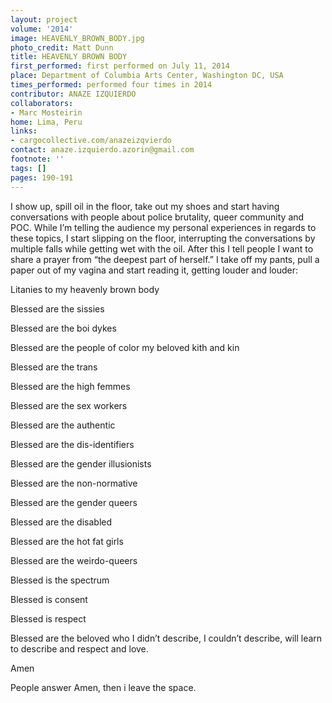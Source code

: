 ```yaml
---
layout: project
volume: '2014'
image: HEAVENLY_BROWN_BODY.jpg
photo_credit: Matt Dunn
title: HEAVENLY BROWN BODY
first_performed: first performed on July 11, 2014
place: Department of Columbia Arts Center, Washington DC, USA
times_performed: performed four times in 2014
contributor: ANAZE IZQUIERDO
collaborators:
- Marc Mosteirin
home: Lima, Peru
links:
- cargocollective.com/anazeizqvierdo
contact: anaze.izquierdo.azorin@gmail.com
footnote: ''
tags: []
pages: 190-191
---
```


I show up, spill oil in the floor, take out my shoes and start having conversations with people about police brutality, queer community and POC. While I’m telling the audience my personal experiences in regards to these topics, I start slipping on the floor, interrupting the conversations by multiple falls while getting wet with the oil. After this I tell people I want to share a prayer from “the deepest part of herself.” I take off my pants, pull a paper out of my vagina and start reading it, getting louder and louder:

Litanies to my heavenly brown body

Blessed are the sissies

Blessed are the boi dykes

Blessed are the people of color my beloved kith and kin

Blessed are the trans

Blessed are the high femmes

Blessed are the sex workers

Blessed are the authentic

Blessed are the dis-identifiers

Blessed are the gender illusionists

Blessed are the non-normative

Blessed are the gender queers

Blessed are the disabled

Blessed are the hot fat girls

Blessed are the weirdo-queers

Blessed is the spectrum

Blessed is consent

Blessed is respect

Blessed are the beloved who I didn’t describe, I couldn’t describe, will learn to describe and respect and love.

Amen

People answer Amen, then i leave the space.
